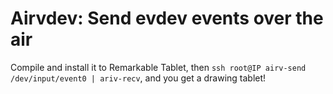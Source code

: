 # Airvdev: Send evdev events over the air

Compile and install it to Remarkable Tablet, then `ssh root@IP airv-send /dev/input/event0 | ariv-recv`,
and you get a drawing tablet!


